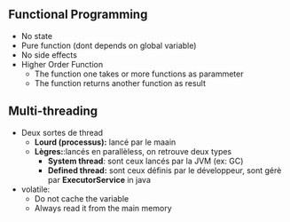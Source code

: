
## Functional Programming

* No state
* Pure function (dont depends on global variable)
* No side effects
* Higher Order Function
    * The function one takes or more functions as parammeter
    * The function returns another function as result


## Multi-threading

* Deux sortes de thread
    * **Lourd (processus):** lancé par le maain
    * **Lègres:**:lancés en parallèless, on retrouve deux types
        * **System thread**: sont ceux lancés par la JVM (ex: GC)
        * **Defined thread:** sont ceux définis par le développeur, sont gérè par **ExecutorService** in java
* volatile: 
    * Do not cache the variable
    * Always read it from the main memory